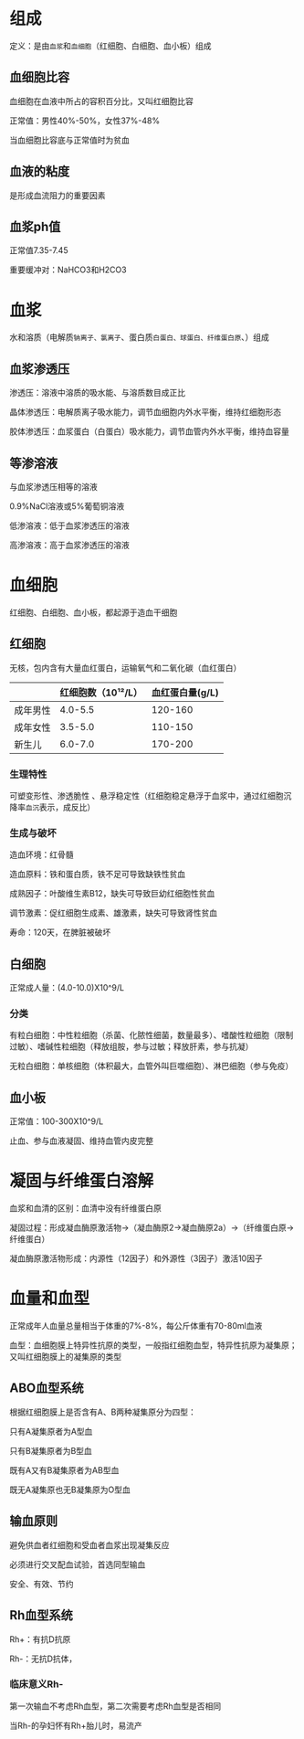 # 组成

定义：是由`血浆`和`血细胞`（红细胞、白细胞、血小板）组成

## 血细胞比容

血细胞在血液中所占的容积百分比，又叫红细胞比容

正常值：男性40%-50%，女性37%-48%

当血细胞比容底与正常值时为贫血

## 血液的粘度

是形成血流阻力的重要因素

## 血浆ph值

正常值7.35-7.45

重要缓冲对：NaHCO3和H2CO3

# 血浆

水和溶质（电解质`钠离子、氯离子`、蛋白质`白蛋白、球蛋白、纤维蛋白原`、）组成

## 血浆渗透压

渗透压：溶液中溶质的吸水能、与溶质数目成正比

晶体渗透压：电解质离子吸水能力，调节血细胞内外水平衡，维持红细胞形态

胶体渗透压：血浆蛋白（白蛋白）吸水能力，调节血管内外水平衡，维持血容量

## 等渗溶液

与血浆渗透压相等的溶液

0.9%NaCl溶液或5%葡萄铜溶液

低渗溶液：低于血浆渗透压的溶液   

高渗溶液：高于血浆渗透压的溶液

# 血细胞

红细胞、白细胞、血小板，都起源于造血干细胞

## 红细胞

无核，包内含有大量血红蛋白，运输氧气和二氧化碳（血红蛋白）

|          | 红细胞数（10¹²/L） | 血红蛋白量(g/L) |
| -------- | ------------------ | --------------- |
| 成年男性 | 4.0-5.5            | 120-160         |
| 成年女性 | 3.5-5.0            | 110-150         |
| 新生儿   | 6.0-7.0            | 170-200         |

### 生理特性

可塑变形性、渗透脆性 、悬浮稳定性（红细胞稳定悬浮于血浆中，通过红细胞沉降率`血沉`表示，成反比）

### 生成与破坏

造血环境：红骨髓

造血原料：铁和蛋白质，铁不足可导致缺铁性贫血

成熟因子：叶酸维生素B12，缺失可导致巨幼红细胞性贫血

调节激素：促红细胞生成素、雄激素，缺失可导致肾性贫血

寿命：120天，在脾脏被破坏

## 白细胞

正常成人量：(4.0-10.0)X10^9/L

### 分类

有粒白细胞：中性粒细胞（杀菌、化脓性细菌，数量最多）、嗜酸性粒细胞（限制过敏）、嗜碱性粒细胞（释放组胺，参与过敏；释放肝素，参与抗凝）

无粒白细胞：单核细胞（体积最大，血管外叫巨噬细胞）、淋巴细胞（参与免疫）

## 血小板

正常值：100-300X10^9/L

止血、参与血液凝固、维持血管内皮完整

# 凝固与纤维蛋白溶解

血浆和血清的区别：血清中没有纤维蛋白原

凝固过程：形成凝血酶原激活物→（凝血酶原2→凝血酶原2a）→（纤维蛋白原→纤维蛋白）

凝血酶原激活物形成：内源性（12因子）和外源性（3因子）激活10因子

# 血量和血型

正常成年人血量总量相当于体重的7%-8%，每公斤体重有70-80ml血液

血型：血细胞膜上特异性抗原的类型，一般指红细胞血型，特异性抗原为凝集原；又叫红细胞膜上的凝集原的类型

## ABO血型系统

根据红细胞膜上是否含有A、B两种凝集原分为四型：

只有A凝集原者为A型血

只有B凝集原者为B型血

既有A又有B凝集原者为AB型血

既无A凝集原也无B凝集原为O型血

## 输血原则

避免供血者红细胞和受血者血浆出现凝集反应

必须进行交叉配血试验，首选同型输血

安全、有效、节约

## Rh血型系统

Rh+：有抗D抗原

Rh-：无抗D抗体，

### 临床意义Rh-

第一次输血不考虑Rh血型，第二次需要考虑Rh血型是否相同

当Rh-的孕妇怀有Rh+胎儿时，易流产